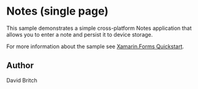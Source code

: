 Notes (single page)
===================

This sample demonstrates a simple cross-platform Notes application that allows you to enter a note and persist it to device storage.

For more information about the sample see [Xamarin.Forms Quickstart](https://docs.microsoft.com/xamarin/xamarin-forms/get-started/hello-xamarin-forms/quickstart/).

Author
------

David Britch
